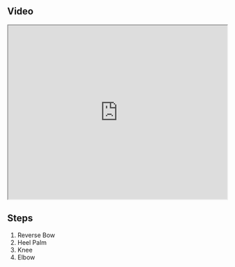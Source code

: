 ## Video

<iframe src="https://www.youtube.com/embed/IXZ6kr4VHQw?start=206&end=224" width="100%" height="400"></iframe>

## Steps

1. Reverse Bow
2. Heel Palm
3. Knee
4. Elbow
